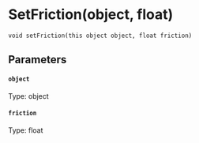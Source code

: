 # SetFriction(object, float)

```
void setFriction(this object object, float friction)
```

## Parameters

#### `object`
Type: object

#### `friction`
Type: float

